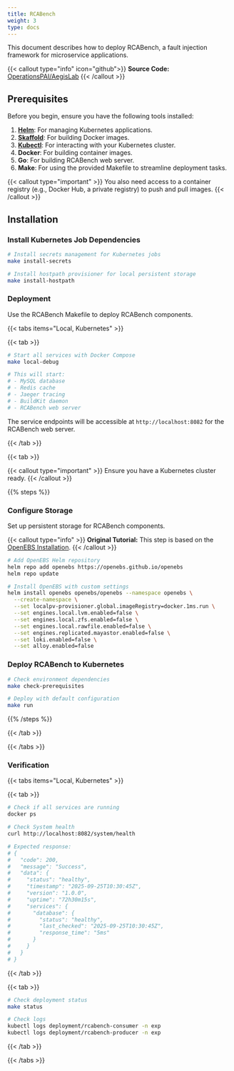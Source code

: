 ```yaml
---
title: RCABench
weight: 3
type: docs
---
```


This document describes how to deploy RCABench, a fault injection framework for microservice applications.

{{< callout type="info" icon="github">}}
**Source Code:** [OperationsPAI/AegisLab](https://github.com/OperationsPAI/AegisLab/)
{{< /callout >}}

## Prerequisites

Before you begin, ensure you have the following tools installed:

1. **[Helm](https://helm.sh/docs/intro/install/)**: For managing Kubernetes applications.
2. **[Skaffold](https://skaffold.dev/docs/install/)**: For building Docker images.
3. **[Kubectl](https://kubernetes.io/docs/tasks/tools/)**: For interacting with your Kubernetes cluster.
4. **Docker**: For building container images.
5. **Go**: For building RCABench web server.
6. **Make**: For using the provided Makefile to streamline deployment tasks.

{{< callout type="important" >}}
You also need access to a container registry (e.g., Docker Hub, a private registry) to push and pull images.
{{< /callout >}}

## Installation

### Install Kubernetes Job Dependencies

```bash
# Install secrets management for Kubernetes jobs
make install-secrets

# Install hostpath provisioner for local persistent storage
make install-hostpath
```

### Deployment

Use the RCABench Makefile to deploy RCABench components.

{{< tabs items="Local, Kubernetes" >}}

{{< tab >}}

```bash
# Start all services with Docker Compose
make local-debug

# This will start:
# - MySQL database
# - Redis cache
# - Jaeger tracing
# - BuildKit daemon
# - RCABench web server
```

The service endpoints will be accessible at `http://localhost:8082` for the RCABench web server.

{{< /tab >}}

{{< tab >}}

{{< callout type="important" >}}
Ensure you have a Kubernetes cluster ready.
{{< /callout >}}

{{% steps %}}

### Configure Storage

Set up persistent storage for RCABench components.

{{< callout type="info" >}}
**Original Tutorial:** This step is based on the [OpenEBS Installation](https://openebs.io/docs/quickstart-guide/installation).
{{< /callout >}}

```bash
# Add OpenEBS Helm repository
helm repo add openebs https://openebs.github.io/openebs
helm repo update

# Install OpenEBS with custom settings
helm install openebs openebs/openebs --namespace openebs \
  --create-namespace \
  --set localpv-provisioner.global.imageRegistry=docker.1ms.run \
  --set engines.local.lvm.enabled=false \
  --set engines.local.zfs.enabled=false \
  --set engines.local.rawfile.enabled=false \
  --set engines.replicated.mayastor.enabled=false \
  --set loki.enabled=false \
  --set alloy.enabled=false
```

### Deploy RCABench to Kubernetes

```bash
# Check environment dependencies
make check-prerequisites

# Deploy with default configuration
make run
```

{{% /steps %}}

{{< /tab >}}

{{< /tabs >}}

### Verification

{{< tabs items="Local, Kubernetes" >}}

{{< tab >}}

```bash
# Check if all services are running
docker ps

# Check System health
curl http://localhost:8082/system/health

# Expected response:
# {
#   "code": 200,
#   "message": "Success",
#   "data": {
#     "status": "healthy",
#     "timestamp": "2025-09-25T10:30:45Z",
#     "version": "1.0.0",
#     "uptime": "72h30m15s",
#     "services": {
#       "database": {
#         "status": "healthy",
#         "last_checked": "2025-09-25T10:30:45Z",
#         "response_time": "5ms"
#       }
#     }
#   }
# }
```

{{< /tab >}}

{{< tab >}}

```bash
# Check deployment status
make status

# Check logs
kubectl logs deployment/rcabench-consumer -n exp
kubectl logs deployment/rcabench-producer -n exp
```

{{< /tab >}}

{{< /tabs >}}
